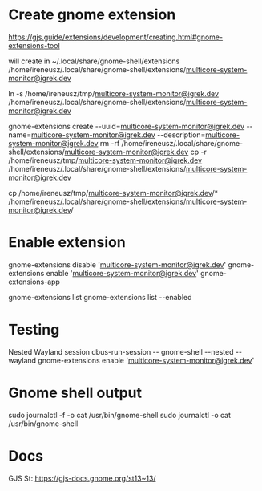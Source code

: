 # Create gnome extension
https://gjs.guide/extensions/development/creating.html#gnome-extensions-tool

will create in ~/.local/share/gnome-shell/extensions
/home/ireneusz/.local/share/gnome-shell/extensions/multicore-system-monitor@igrek.dev

ln -s /home/ireneusz/tmp/multicore-system-monitor@igrek.dev /home/ireneusz/.local/share/gnome-shell/extensions/multicore-system-monitor@igrek.dev

gnome-extensions create --uuid=multicore-system-monitor@igrek.dev --name=multicore-system-monitor@igrek.dev --description=multicore-system-monitor@igrek.dev
rm -rf /home/ireneusz/.local/share/gnome-shell/extensions/multicore-system-monitor@igrek.dev
cp -r /home/ireneusz/tmp/multicore-system-monitor@igrek.dev /home/ireneusz/.local/share/gnome-shell/extensions/multicore-system-monitor@igrek.dev

cp /home/ireneusz/tmp/multicore-system-monitor@igrek.dev/* /home/ireneusz/.local/share/gnome-shell/extensions/multicore-system-monitor@igrek.dev/

# Enable extension
gnome-extensions disable 'multicore-system-monitor@igrek.dev'
gnome-extensions enable 'multicore-system-monitor@igrek.dev'
gnome-extensions-app

gnome-extensions list
gnome-extensions list --enabled

# Testing
Nested Wayland session
dbus-run-session -- gnome-shell --nested --wayland
gnome-extensions enable 'multicore-system-monitor@igrek.dev'

# Gnome shell output
sudo journalctl -f -o cat /usr/bin/gnome-shell
sudo journalctl -o cat /usr/bin/gnome-shell

# Docs
GJS
St: https://gjs-docs.gnome.org/st13~13/
